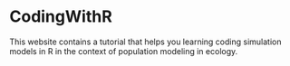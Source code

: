# CodingWithR
This website contains a tutorial that helps you learning coding simulation models in R in the context of population modeling in ecology.
